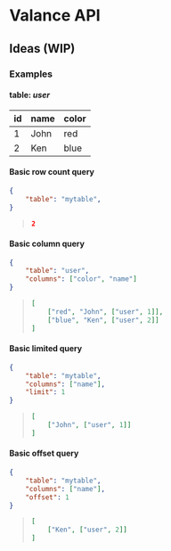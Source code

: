 # Valance API

## Ideas (WIP)

### Examples

#### table: *user*

| id | name | color |
| -- | ---- | ----- |
| 1  | John | red   |
| 2  | Ken  | blue  |

#### Basic row count query

```json
{
    "table": "mytable",
}
```
> ```json
> 2
> ```

#### Basic column query

```json
{
    "table": "user",
    "columns": ["color", "name"]
}
```
> ```json
> [
>     ["red", "John", ["user", 1]],
>     ["blue", "Ken", ["user", 2]]
> ]
> ```

#### Basic limited query

```json
{
    "table": "mytable",
    "columns": ["name"],
    "limit": 1
}
```
> ```json
> [
>     ["John", ["user", 1]]
> ]
> ```

#### Basic offset query

```json
{
    "table": "mytable",
    "columns": ["name"],
    "offset": 1
}
```
> ```json
> [
>     ["Ken", ["user", 2]]
> ]
> ```
